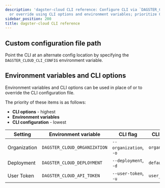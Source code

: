 ```yaml
---
description: 'dagster-cloud CLI reference: Configure CLI via `DAGSTER_CLOUD_CLI_CONFIG`
  or override using CLI options and environment variables; prioritize CLI options.'
sidebar_position: 200
title: dagster-cloud CLI reference
---
```

## Custom configuration file path

Point the CLI at an alternate config location by specifying the `DAGSTER_CLOUD_CLI_CONFIG` environment variable.

## Environment variables and CLI options

Environment variables and CLI options can be used in place of or to override the CLI configuration file.

The priority of these items is as follows:

- **CLI options** - highest
- **Environment variables**
- **CLI configuration** - lowest

| Setting      | Environment variable         | CLI flag               | CLI config value     |
| ------------ | ---------------------------- | ---------------------- | -------------------- |
| Organization | `DAGSTER_CLOUD_ORGANIZATION` | `--organization`, `-o` | `organization`       |
| Deployment   | `DAGSTER_CLOUD_DEPLOYMENT`   | `--deployment`, `-d`   | `default_deployment` |
| User Token   | `DAGSTER_CLOUD_API_TOKEN`    | `--user-token`, `-u`   | `user_token`         |
